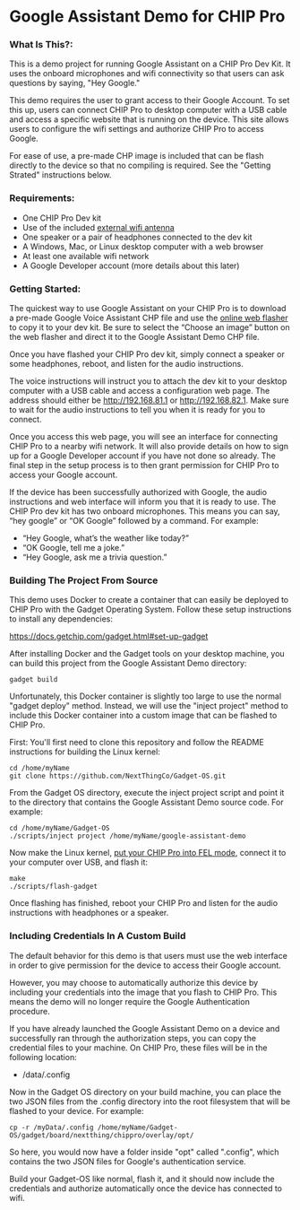 # Google Assistant Demo for CHIP Pro

### What Is This?:

This is a demo project for running Google Assistant on a CHIP Pro Dev Kit. It uses the onboard microphones and wifi connectivity so that users can ask questions by saying, "Hey Google."

This demo requires the user to grant access to their Google Account. To set this up, users can connect CHIP Pro to desktop computer with a USB cable and access a specific website that is running on the device. This site allows users to configure the wifi settings and authorize CHIP Pro to access Google.

For ease of use, a pre-made CHP image is included that can be flash directly to the device so that no compiling is required. See the "Getting Strated" instructions below.

### Requirements:

 * One CHIP Pro Dev kit
 * Use of the included [external wifi antenna](https://docs.getchip.com/chip_pro_devkit.html#wifi-antenna) 
 * One speaker or a pair of headphones connected to the dev kit
 * A Windows, Mac, or Linux desktop computer with a web browser
 * At least one available wifi network
 * A Google Developer account (more details about this later)


### Getting Started:

The quickest way to use Google Assistant on your CHIP Pro is to download a pre-made Google Voice Assistant CHP file and use the [online web flasher](https://docs.getchip.com/chip_pro_devkit.html#flash-with-an-os) to copy it to your dev kit. Be sure to select the “Choose an image” button on the web flasher and direct it to the Google Assistant Demo CHP file.

Once you have flashed your CHIP Pro dev kit, simply connect a speaker or some headphones, reboot, and listen for the audio instructions.

The voice instructions will instruct you to attach the dev kit to your desktop computer with a USB cable and access a configuration web page. The address should either be http://192.168.81.1 or http://192.168.82.1. Make sure to wait for the audio instructions to tell you when it is ready for you to connect.

Once you access this web page, you will see an interface for connecting CHIP Pro to a nearby wifi network. It will also provide details on how to sign up for a Google Developer account if you have not done so already. The final step in the setup process is to then grant permission for CHIP Pro to access your Google account.

If the device has been successfully authorized with Google, the audio instructions and web interface will inform you that it is ready to use. The CHIP Pro dev kit has two onboard microphones. This means you can say, “hey google” or “OK Google” followed by a command. For example:

 * “Hey Google, what’s the weather like today?”
 * “OK Google, tell me a joke.”
 * “Hey Google, ask me a trivia question.”

### Building The Project From Source

This demo uses Docker to create a container that can easily be deployed to CHIP Pro with the Gadget Operating System. Follow these setup instructions to install any dependencies:

https://docs.getchip.com/gadget.html#set-up-gadget

After installing Docker and the Gadget tools on your desktop machine, you can build this project from the Google Assistant Demo directory:

```gadget build```

Unfortunately, this Docker container is slightly too large to use the normal "gadget deploy" method. Instead, we will use the "inject project" method to include this Docker container into a custom image that can be flashed to CHIP Pro.

First: You'll first need to clone this repository and follow the README instructions for building the Linux kernel:

```
cd /home/myName
git clone https://github.com/NextThingCo/Gadget-OS.git
```

From the Gadget OS directory, execute the inject project script and point it to the directory that contains the Google Assistant Demo source code. For example:

```
cd /home/myName/Gadget-OS
./scripts/inject project /home/myName/google-assistant-demo
```

Now make the Linux kernel, [put your CHIP Pro into FEL mode](https://docs.getchip.com/chip_pro_devkit.html#flashing-process), connect it to your computer over USB, and flash it:

```
make
./scripts/flash-gadget
```

Once flashing has finished, reboot your CHIP Pro and listen for the audio instructions with headphones or a speaker.

### Including Credentials In A Custom Build

The default behavior for this demo is that users must use the web interface in order to give permission for the device to access their Google account.

However, you may choose to automatically authorize this device by including your credentials into the image that you flash to CHIP Pro. This means the demo will no longer require the Google Authentication procedure.

If you have already launched the Google Assistant Demo on a device and successfully ran through the authorization steps, you can copy the credential files to your machine. On CHIP Pro, these files will be in the following location:

* /data/.config

Now in the Gadget OS directory on your build machine, you can place the two JSON files from the .config directory into the root filesystem that will be flashed to your device. For example:

```
cp -r /myData/.config /home/myName/Gadget-OS/gadget/board/nextthing/chippro/overlay/opt/
```

So here, you would now have a folder inside "opt" called ".config", which contains the two JSON files for Google's authentication service.

Build your Gadget-OS like normal, flash it, and it should now include the credentials and authorize automatically once the device has connected to wifi.

